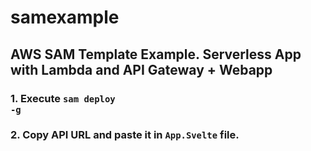 # samexample
## AWS SAM Template Example. Serverless App with Lambda and API Gateway + Webapp

### 1. Execute <code>sam deploy -g</code>
### 2. Copy API URL and paste it in <code>App.Svelte</code> file. 

